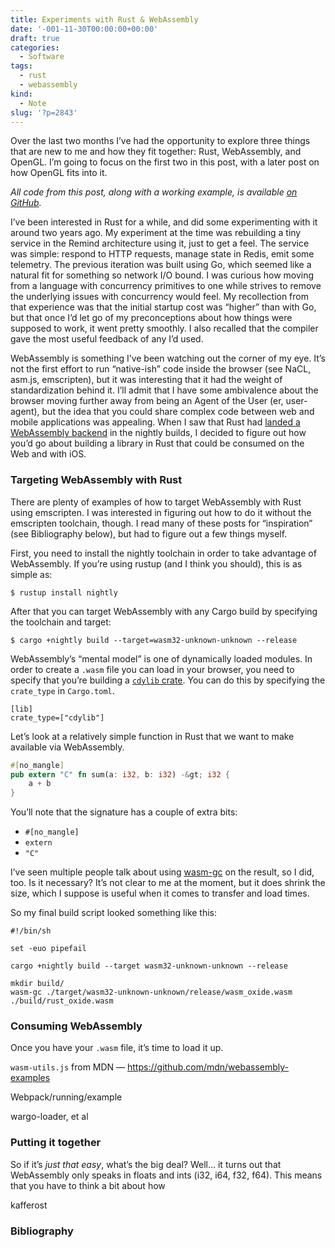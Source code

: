 ```yaml
---
title: Experiments with Rust & WebAssembly
date: '-001-11-30T00:00:00+00:00'
draft: true
categories:
  - Software
tags:
  - rust
  - webassembly
kind:
  - Note
slug: '?p=2843'
---
```

Over the last two months I&#8217;ve had the opportunity to explore three things that are new to me and how they fit together: Rust, WebAssembly, and OpenGL. I&#8217;m going to focus on the first two in this post, with a later post on how OpenGL fits into it.

_All code from this post, along with a working example, is available [on GitHub][1]._

I&#8217;ve been interested in Rust for a while, and did some experimenting with it around two years ago. My experiment at the time was rebuilding a tiny service in the Remind architecture using it, just to get a feel. The service was simple: respond to HTTP requests, manage state in Redis, emit some telemetry. The previous iteration was built using Go, which seemed like a natural fit for something so network I/O bound. I was curious how moving from a language with concurrency primitives to one while strives to remove the underlying issues with concurrency would feel. My recollection from that experience was that the initial startup cost was &#8220;higher&#8221; than with Go, but that once I&#8217;d let go of my preconceptions about how things were supposed to work, it went pretty smoothly. I also recalled that the compiler gave the most useful feedback of any I&#8217;d used.

WebAssembly is something I&#8217;ve been watching out the corner of my eye. It&#8217;s not the first effort to run &#8220;native-ish&#8221; code inside the browser (see NaCL, asm.js, emscripten), but it was interesting that it had the weight of standardization behind it. I&#8217;ll admit that I have some ambivalence about the browser moving further away from being an Agent of the User (er, user-agent), but the idea that you could share complex code between web and mobile applications was appealing. When I saw that Rust had [landed a WebAssembly backend][2] in the nightly builds, I decided to figure out how you&#8217;d go about building a library in Rust that could be consumed on the Web and with iOS.

### Targeting WebAssembly with Rust

There are plenty of examples of how to target WebAssembly with Rust using emscripten. I was interested in figuring out how to do it without the emscripten toolchain, though. I read many of these posts for &#8220;inspiration&#8221; (see Bibliography below), but had to figure out a few things myself.

First, you need to install the nightly toolchain in order to take advantage of WebAssembly. If you&#8217;re using rustup (and I think you should), this is as simple as:

    $ rustup install nightly


After that you can target WebAssembly with any Cargo build by specifying the toolchain and target:

    $ cargo +nightly build --target=wasm32-unknown-unknown --release


WebAssembly&#8217;s &#8220;mental model&#8221; is one of dynamically loaded modules. In order to create a `.wasm` file you can load in your browser, you need to specify that you&#8217;re building a [`cdylib` crate][3]. You can do this by specifying the `crate_type` in `Cargo.toml`.

    [lib]
    crate_type=["cdylib"]


Let&#8217;s look at a relatively simple function in Rust that we want to make available via WebAssembly.

```rust
#[no_mangle]
pub extern "C" fn sum(a: i32, b: i32) -&gt; i32 {
    a + b
}
```

You&#8217;ll note that the signature has a couple of extra bits:

  * `#[no_mangle]`
  * `extern`
  * `"C"`

I&#8217;ve seen multiple people talk about using [wasm-gc][4] on the result, so I did, too. Is it necessary? It&#8217;s not clear to me at the moment, but it does shrink the size, which I suppose is useful when it comes to transfer and load times.

So my final build script looked something like this:

    #!/bin/sh

    set -euo pipefail

    cargo +nightly build --target wasm32-unknown-unknown --release

    mkdir build/
    wasm-gc ./target/wasm32-unknown-unknown/release/wasm_oxide.wasm ./build/rust_oxide.wasm


### Consuming WebAssembly

Once you have your `.wasm` file, it&#8217;s time to load it up.

`wasm-utils.js` from MDN &#8212; https://github.com/mdn/webassembly-examples

Webpack/running/example

wargo-loader, et al

### Putting it together

So if it&#8217;s _just that easy_, what&#8217;s the big deal? Well&#8230; it turns out that WebAssembly only speaks in floats and ints (i32, i64, f32, f64). This means that you have to think a bit about how

kafferost

### Bibliography

 [1]: https://github.com/nyergler/rust-oxide
 [2]: https://github.com/rust-lang/rust/pull/46115
 [3]: https://doc.rust-lang.org/reference/linkage.html
 [4]: https://github.com/alexcrichton/wasm-gc
